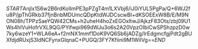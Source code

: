 $START$Anjlx1S6w2B6rdKoIlmPE3pPZgT4m1LXVbj6/iJ0iYUL5PgPa/Q+6WJ2fu8P/jpThGRkb37fjnBnbMDUmcQDpKtdWJDCscwBI+dKSOEExW8B/E/M9NON08h/TPPzSaeYQW42CMs+h2uheH4hoZxEGOxltwJ/AjkzF83Ots/zbj09U1Ws4hIVuHofrVXL9QG/PYifwpi969dWJu3o6s2A20VpzOIbiCwSPShzpzD0w7ky6wzeY1+WLA6eA+f2mNX1mmf1DoK9VQ6Sb6jADZg/IrEdgmcfgjPdt2gBUXfdjdRUxjS3ldNCFynxGlqnaC+PUGQ/3FY7Kfiini9M1WiIVg==$END$